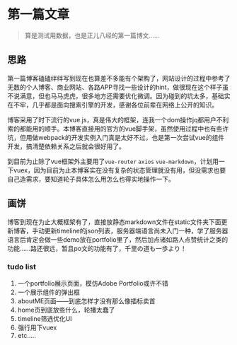 # 第一篇文章
>算是测试用数据，也是正儿八经的第一篇博文……

## 思路
第一篇博客磕磕绊绊写到现在也算差不多能有个架构了，网站设计的过程中参考了无数的个人博客、商业网站、各路APP寻找一些设计的hint，做很现在这个样子虽不说满意，但也马马虎虎，很多地方还需要优化微调。因为碰到的坑太多，基础实在不牢，几乎都是面向搜索引擎的开发，感谢各位前辈在网络上公开的知识。

博客采用了时下流行的vue.js，真是伟大的框架，连我一个dom操作jq都用户不利索的都能用的顺手。本博客直接用的官方的vue脚手架，虽然使用过程中也有些许坑，但用做webpack的开发实例入门真是太好不过，也是第一次尝试vue的组件开发，搞清楚依赖关系之后就会很好用了。

到目前为止除了vue框架外主要用了``vue-router`` ``axios`` ``vue-markdown``，计划用一下vuex，因为目前为止本博客实在没有复杂的状态管理就没有用，但没需求也要自己造需求，要知道轮子具体怎么用怎么也得实地操作一下。

## 画饼
博客到现在为止大概框架有了，直接放静态markdown文件在static文件夹下面更新博客，手动更新timeline的json列表，服务器端语言尚未入门一种，学了服务器语言后肯定会做一些demo放在portfolio里了，然后加点诸如路人点赞统计之类的功能……路还很远，暂且po文的功能有了，千里の道も一歩より！

### tudo list
1. 一个portfolio展示页面，模仿Adobe Portfolio或许不错
2. 一个展示组件的弹出框
3. aboutME页面——到底怎样才没有那么像插标卖首
4. home页到底放些什么，轮播太蠢了
5. timeline筛选优化UI
6. 强行用下vuex
7. etc.....

